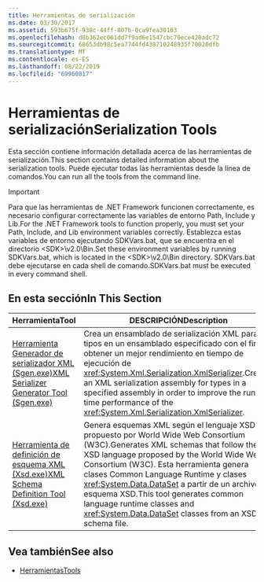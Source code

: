 ```yaml
---
title: Herramientas de serialización
ms.date: 03/30/2017
ms.assetid: 593b675f-938c-44ff-807b-0ca9fea30103
ms.openlocfilehash: d8b362ec061dd7f9ad6e1547cbc70ece420adc72
ms.sourcegitcommit: 68653db98c5ea7744fd438710248935f70020dfb
ms.translationtype: MT
ms.contentlocale: es-ES
ms.lasthandoff: 08/22/2019
ms.locfileid: "69960817"
---
```

# <a name="serialization-tools"></a><span data-ttu-id="d37c0-102">Herramientas de serialización</span><span class="sxs-lookup"><span data-stu-id="d37c0-102">Serialization Tools</span></span>
<span data-ttu-id="d37c0-103">Esta sección contiene información detallada acerca de las herramientas de serialización.</span><span class="sxs-lookup"><span data-stu-id="d37c0-103">This section contains detailed information about the serialization tools.</span></span> <span data-ttu-id="d37c0-104">Puede ejecutar todas las herramientas desde la línea de comandos.</span><span class="sxs-lookup"><span data-stu-id="d37c0-104">You can run all the tools from the command line.</span></span>  
  
> [!IMPORTANT]
> <span data-ttu-id="d37c0-105">Para que las herramientas de .NET Framework funcionen correctamente, es necesario configurar correctamente las variables de entorno Path, Include y Lib.</span><span class="sxs-lookup"><span data-stu-id="d37c0-105">For the .NET Framework tools to function properly, you must set your Path, Include, and Lib environment variables correctly.</span></span> <span data-ttu-id="d37c0-106">Establezca estas variables de entorno ejecutando SDKVars.bat, que se encuentra en el directorio \<SDK>\v2.0\Bin.</span><span class="sxs-lookup"><span data-stu-id="d37c0-106">Set these environment variables by running SDKVars.bat, which is located in the \<SDK>\v2.0\Bin directory.</span></span> <span data-ttu-id="d37c0-107">SDKVars.bat debe ejecutarse en cada shell de comando.</span><span class="sxs-lookup"><span data-stu-id="d37c0-107">SDKVars.bat must be executed in every command shell.</span></span>  
  
## <a name="in-this-section"></a><span data-ttu-id="d37c0-108">En esta sección</span><span class="sxs-lookup"><span data-stu-id="d37c0-108">In This Section</span></span>  
  
|<span data-ttu-id="d37c0-109">Herramienta</span><span class="sxs-lookup"><span data-stu-id="d37c0-109">Tool</span></span>|<span data-ttu-id="d37c0-110">DESCRIPCIÓN</span><span class="sxs-lookup"><span data-stu-id="d37c0-110">Description</span></span>|  
|----------|-----------------|  
|[<span data-ttu-id="d37c0-111">Herramienta Generador de serializador XML (Sgen.exe)</span><span class="sxs-lookup"><span data-stu-id="d37c0-111">XML Serializer Generator Tool (Sgen.exe)</span></span>](../../../docs/standard/serialization/xml-serializer-generator-tool-sgen-exe.md)|<span data-ttu-id="d37c0-112">Crea un ensamblado de serialización XML para los tipos en un ensamblado especificado con el fin de obtener un mejor rendimiento en tiempo de ejecución de <xref:System.Xml.Serialization.XmlSerializer>.</span><span class="sxs-lookup"><span data-stu-id="d37c0-112">Creates an XML serialization assembly for types in a specified assembly in order to improve the run-time performance of the <xref:System.Xml.Serialization.XmlSerializer>.</span></span>|  
|[<span data-ttu-id="d37c0-113">Herramienta de definición de esquema XML (Xsd.exe)</span><span class="sxs-lookup"><span data-stu-id="d37c0-113">XML Schema Definition Tool (Xsd.exe)</span></span>](../../../docs/standard/serialization/xml-schema-definition-tool-xsd-exe.md)|<span data-ttu-id="d37c0-114">Genera esquemas XML según el lenguaje XSD propuesto por World Wide Web Consortium (W3C).</span><span class="sxs-lookup"><span data-stu-id="d37c0-114">Generates XML schemas that follow the XSD language proposed by the World Wide Web Consortium (W3C).</span></span> <span data-ttu-id="d37c0-115">Esta herramienta genera clases Common Language Runtime y clases <xref:System.Data.DataSet> a partir de un archivo de esquema XSD.</span><span class="sxs-lookup"><span data-stu-id="d37c0-115">This tool generates common language runtime classes and <xref:System.Data.DataSet> classes from an XSD schema file.</span></span>|  
  
## <a name="see-also"></a><span data-ttu-id="d37c0-116">Vea también</span><span class="sxs-lookup"><span data-stu-id="d37c0-116">See also</span></span>

- [<span data-ttu-id="d37c0-117">Herramientas</span><span class="sxs-lookup"><span data-stu-id="d37c0-117">Tools</span></span>](../../../docs/framework/tools/index.md)
